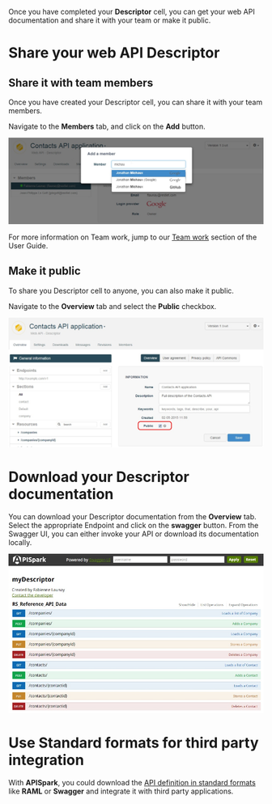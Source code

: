 
Once you have completed your **Descriptor** cell, you can get your web API documentation and share it with your team or make it public.

<!--
# Document your web API

For details on how to get the documentation of your cell, go to the [Documentation page](/technical-resources/apispark/guide/publish/publish/documentation "Documentation page") of the **Publish** section.
-->

# Share your web API Descriptor

## Share it with team members

Once you have created your Descriptor cell, you can share it with your team members.

Navigate to the **Members** tab, and click on the **Add** button.

![Add a member to your Descriptor](images/add-member.jpg "Add a member to your Descriptor")

For more information on Team work, jump to our [Team work](/technical-resources/apispark/guide/explore/team-work "Team work") section of the User Guide.

## Make it public

To share you Descriptor cell to anyone, you can also make it public.

Navigate to the **Overview** tab and select the **Public** checkbox.

![Make your Descriptor public](images/make-descriptor-public.jpg "Make your Descriptor public")

# Download your Descriptor documentation

You can download your Descriptor documentation from the **Overview** tab. Select the appropriate Endpoint and click on the **swagger** button.  From the Swagger UI, you can either invoke your API or download its documentation locally.

![Download documentation from Swagger UI](images/Descriptor-in-Swagger-UI.jpg "Download documentation from Swagger UI")

# Use Standard formats for third party integration

With **APISpark**, you could download the [API definition in standard formats](/technical-resources/apispark/guide/publish/publish/api-definition "Standard API definition") like **RAML** or **Swagger** and integrate it with third party applications.
